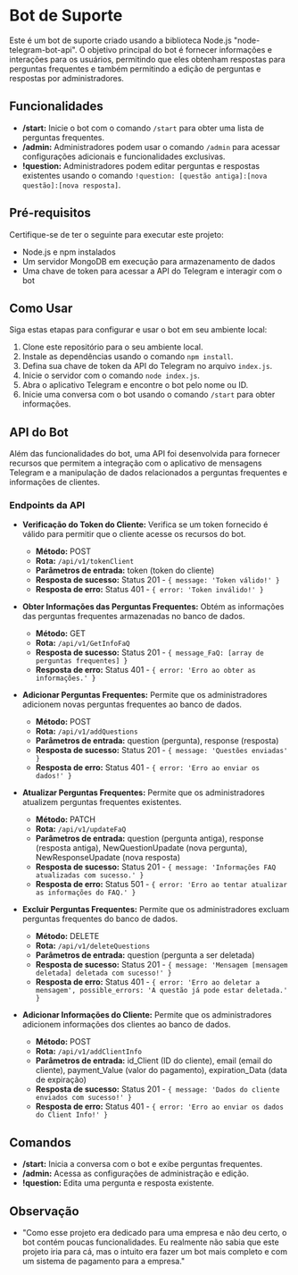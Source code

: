 # Bot de Suporte

Este é um bot de suporte criado usando a biblioteca Node.js "node-telegram-bot-api". O objetivo principal do bot é fornecer informações e interações para os usuários, permitindo que eles obtenham respostas para perguntas frequentes e também permitindo a edição de perguntas e respostas por administradores.

## Funcionalidades

- **/start:** Inicie o bot com o comando `/start` para obter uma lista de perguntas frequentes.
- **/admin:** Administradores podem usar o comando `/admin` para acessar configurações adicionais e funcionalidades exclusivas.
- **!question:** Administradores podem editar perguntas e respostas existentes usando o comando `!question: [questão antiga]:[nova questão]:[nova resposta]`.

## Pré-requisitos

Certifique-se de ter o seguinte para executar este projeto:

- Node.js e npm instalados
- Um servidor MongoDB em execução para armazenamento de dados
- Uma chave de token para acessar a API do Telegram e interagir com o bot

## Como Usar

Siga estas etapas para configurar e usar o bot em seu ambiente local:

1. Clone este repositório para o seu ambiente local.
2. Instale as dependências usando o comando `npm install`.
3. Defina sua chave de token da API do Telegram no arquivo `index.js`.
4. Inicie o servidor com o comando `node index.js`.
5. Abra o aplicativo Telegram e encontre o bot pelo nome ou ID.
6. Inicie uma conversa com o bot usando o comando `/start` para obter informações.

## API do Bot

Além das funcionalidades do bot, uma API foi desenvolvida para fornecer recursos que permitem a integração com o aplicativo de mensagens Telegram e a manipulação de dados relacionados a perguntas frequentes e informações de clientes.

### Endpoints da API

- **Verificação do Token do Cliente:** Verifica se um token fornecido é válido para permitir que o cliente acesse os recursos do bot.

    - **Método:** POST
    - **Rota:** `/api/v1/tokenClient`
    - **Parâmetros de entrada:** token (token do cliente)
    - **Resposta de sucesso:** Status 201 - `{ message: 'Token válido!' }`
    - **Resposta de erro:** Status 401 - `{ error: 'Token inválido!' }`

- **Obter Informações das Perguntas Frequentes:** Obtém as informações das perguntas frequentes armazenadas no banco de dados.

    - **Método:** GET
    - **Rota:** `/api/v1/GetInfoFaQ`
    - **Resposta de sucesso:** Status 201 - `{ message_FaQ: [array de perguntas frequentes] }`
    - **Resposta de erro:** Status 401 - `{ error: 'Erro ao obter as informações.' }`

- **Adicionar Perguntas Frequentes:** Permite que os administradores adicionem novas perguntas frequentes ao banco de dados.

    - **Método:** POST
    - **Rota:** `/api/v1/addQuestions`
    - **Parâmetros de entrada:** question (pergunta), response (resposta)
    - **Resposta de sucesso:** Status 201 - `{ message: 'Questões enviadas' }`
    - **Resposta de erro:** Status 401 - `{ error: 'Erro ao enviar os dados!' }`

- **Atualizar Perguntas Frequentes:** Permite que os administradores atualizem perguntas frequentes existentes.

    - **Método:** PATCH
    - **Rota:** `/api/v1/updateFaQ`
    - **Parâmetros de entrada:** question (pergunta antiga), response (resposta antiga), NewQuestionUpadate (nova pergunta), NewResponseUpadate (nova resposta)
    - **Resposta de sucesso:** Status 201 - `{ message: 'Informações FAQ atualizadas com sucesso.' }`
    - **Resposta de erro:** Status 501 - `{ error: 'Erro ao tentar atualizar as informações do FAQ.' }`

- **Excluir Perguntas Frequentes:** Permite que os administradores excluam perguntas frequentes do banco de dados.

    - **Método:** DELETE
    - **Rota:** `/api/v1/deleteQuestions`
    - **Parâmetros de entrada:** question (pergunta a ser deletada)
    - **Resposta de sucesso:** Status 201 - `{ message: 'Mensagem [mensagem deletada] deletada com sucesso!' }`
    - **Resposta de erro:** Status 401 - `{ error: 'Erro ao deletar a mensagem', possible_errors: 'A questão já pode estar deletada.' }`

- **Adicionar Informações do Cliente:** Permite que os administradores adicionem informações dos clientes ao banco de dados.

    - **Método:** POST
    - **Rota:** `/api/v1/addClientInfo`
    - **Parâmetros de entrada:** id_Client (ID do cliente), email (email do cliente), payment_Value (valor do pagamento), expiration_Data (data de expiração)
    - **Resposta de sucesso:** Status 201 - `{ message: 'Dados do cliente enviados com sucesso!' }`
    - **Resposta de erro:** Status 401 - `{ error: 'Erro ao enviar os dados do Client Info!' }`

## Comandos

- **/start:** Inicia a conversa com o bot e exibe perguntas frequentes.
- **/admin:** Acessa as configurações de administração e edição.
- **!question:** Edita uma pergunta e resposta existente.

## Observação

- "Como esse projeto era dedicado para uma empresa e não deu certo, o bot contém poucas funcionalidades. Eu realmente não sabia que este projeto iria para cá, mas o intuito era fazer um bot mais completo e com um sistema de pagamento para a empresa."
